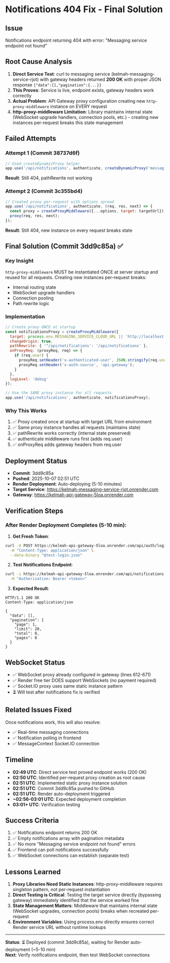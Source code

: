# Notifications 404 Fix - Final Solution

## Issue
Notifications endpoint returning 404 with error: "Messaging service endpoint not found"

## Root Cause Analysis
1. **Direct Service Test**: curl to messaging service (kelmah-messaging-service-rjot) with gateway headers returned **200 OK** with proper JSON response `{"data":[],"pagination":{...}}`
2. **This Proves**: Service is live, endpoint exists, gateway headers work correctly
3. **Actual Problem**: API Gateway proxy configuration creating new `http-proxy-middleware` instance on EVERY request
4. **http-proxy-middleware Limitation**: Library maintains internal state (WebSocket upgrade handlers, connection pools, etc.) - creating new instances per-request breaks this state management

## Failed Attempts

### Attempt 1 (Commit 38737d6f)
```javascript
// Used createDynamicProxy helper
app.use('/api/notifications', authenticate, createDynamicProxy('messaging'));
```
**Result**: Still 404, pathRewrite not working

### Attempt 2 (Commit 3c355bd4)
```javascript
// Created proxy per-request with options spread
app.use('/api/notifications', authenticate, (req, res, next) => {
  const proxy = createProxyMiddleware({...options, target: targetUrl});
  proxy(req, res, next);
});
```
**Result**: Still 404, new instance on every request breaks state

## Final Solution (Commit 3dd9c85a) ✅

### Key Insight
`http-proxy-middleware` MUST be instantiated ONCE at server startup and reused for all requests. Creating new instances per-request breaks:
- Internal routing state
- WebSocket upgrade handlers  
- Connection pooling
- Path rewrite logic

### Implementation
```javascript
// Create proxy ONCE at startup
const notificationsProxy = createProxyMiddleware({
  target: process.env.MESSAGING_SERVICE_CLOUD_URL || 'http://localhost:5005',
  changeOrigin: true,
  pathRewrite: { '^/api/notifications': '/api/notifications' },
  onProxyReq: (proxyReq, req) => {
    if (req.user) {
      proxyReq.setHeader('x-authenticated-user', JSON.stringify(req.user));
      proxyReq.setHeader('x-auth-source', 'api-gateway');
    }
  },
  logLevel: 'debug'
});

// Use the SAME proxy instance for all requests
app.use('/api/notifications', authenticate, notificationsProxy);
```

### Why This Works
1. ✅ Proxy created once at startup with target URL from environment
2. ✅ Same proxy instance handles all requests (maintains state)
3. ✅ pathRewrite works correctly (internal state preserved)
4. ✅ authenticate middleware runs first (adds req.user)
5. ✅ onProxyReq adds gateway headers from req.user

## Deployment Status
- **Commit**: 3dd9c85a
- **Pushed**: 2025-10-07 02:51 UTC
- **Render Deployment**: Auto-deploying (5-10 minutes)
- **Target Service**: https://kelmah-messaging-service-rjot.onrender.com
- **Gateway**: https://kelmah-api-gateway-5loa.onrender.com

## Verification Steps

### After Render Deployment Completes (5-10 min):

1. **Get Fresh Token**:
```bash
curl -X POST https://kelmah-api-gateway-5loa.onrender.com/api/auth/login \
  -H "Content-Type: application/json" \
  --data-binary "@test-login.json"
```

2. **Test Notifications Endpoint**:
```bash
curl -i https://kelmah-api-gateway-5loa.onrender.com/api/notifications \
  -H "Authorization: Bearer <token>"
```

3. **Expected Result**:
```
HTTP/1.1 200 OK
Content-Type: application/json

{
  "data": [],
  "pagination": {
    "page": 1,
    "limit": 20,
    "total": 0,
    "pages": 0
  }
}
```

## WebSocket Status
- ✅ WebSocket proxy already configured in gateway (lines 612-671)
- ✅ Render free tier DOES support WebSockets (no payment required)
- ✅ Socket.IO proxy uses same static instance pattern
- ⏳ Will test after notifications fix is verified

## Related Issues Fixed
Once notifications work, this will also resolve:
- ✅ Real-time messaging connections
- ✅ Notification polling in frontend
- ✅ MessageContext Socket.IO connection

## Timeline
- **02:49 UTC**: Direct service test proved endpoint works (200 OK)
- **02:50 UTC**: Identified per-request proxy creation as root cause
- **02:51 UTC**: Implemented static proxy instance solution
- **02:51 UTC**: Commit 3dd9c85a pushed to GitHub
- **02:51 UTC**: Render auto-deployment triggered
- **~02:56-03:01 UTC**: Expected deployment completion
- **03:01+ UTC**: Verification testing

## Success Criteria
1. ✅ Notifications endpoint returns 200 OK
2. ✅ Empty notifications array with pagination metadata
3. ✅ No more "Messaging service endpoint not found" errors
4. ✅ Frontend can poll notifications successfully
5. ✅ WebSocket connections can establish (separate test)

## Lessons Learned
1. **Proxy Libraries Need Static Instances**: http-proxy-middleware requires singleton pattern, not per-request instantiation
2. **Direct Testing is Critical**: Testing the target service directly (bypassing gateway) immediately identified that the service worked fine
3. **State Management Matters**: Middleware that maintains internal state (WebSocket upgrades, connection pools) breaks when recreated per-request
4. **Environment Variables**: Using process.env directly ensures correct Render service URL without runtime lookups

---

**Status**: ⏳ Deployed (commit 3dd9c85a), waiting for Render auto-deployment (~5-10 min)  
**Next**: Verify notifications endpoint, then test WebSocket connections

